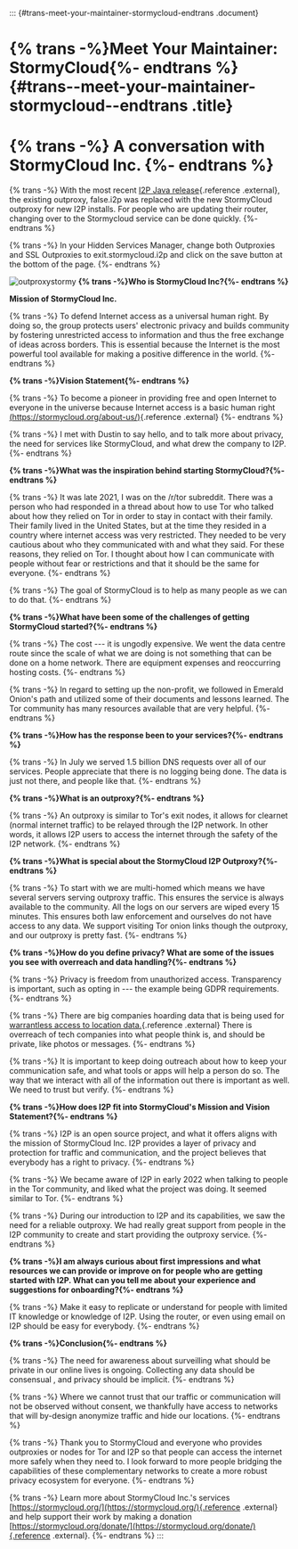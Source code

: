 ::: {#trans-meet-your-maintainer-stormycloud-endtrans .document}
# {% trans -%}Meet Your Maintainer: StormyCloud{%- endtrans %} {#trans--meet-your-maintainer-stormycloud--endtrans .title}

{% trans -%} A conversation with StormyCloud Inc. {%- endtrans %}
====================================

{% trans -%} With the most recent [I2P Java
release](https://geti2p.net/en/blog/post/2022/08/22/1.9.0-Release){.reference
.external}, the existing outproxy, false.i2p was replaced with the new
StormyCloud outproxy for new I2P installs. For people who are updating
their router, changing over to the Stormycloud service can be done
quickly. {%- endtrans %}

{% trans -%} In your Hidden Services Manager, change both Outproxies and
SSL Outproxies to exit.stormycloud.i2p and click on the save button at
the bottom of the page. {%- endtrans %}

![outproxystormy](https://user-images.githubusercontent.com/50714166/188997993-465b6a5a-52a0-40f0-bdff-68ca2b6c97ba.png)
**{% trans -%}Who is StormyCloud Inc?{%- endtrans %}**

**Mission of StormyCloud Inc.**

{% trans -%} To defend Internet access as a universal human right. By
doing so, the group protects users' electronic privacy and builds
community by fostering unrestricted access to information and thus the
free exchange of ideas across borders. This is essential because the
Internet is the most powerful tool available for making a positive
difference in the world. {%- endtrans %}

**{% trans -%}Vision Statement{%- endtrans %}**

{% trans -%} To become a pioneer in providing free and open Internet to
everyone in the universe because Internet access is a basic human right
[(https://stormycloud.org/about-us/)](https://stormycloud.org/about-us/){.reference
.external} {%- endtrans %}

{% trans -%} I met with Dustin to say hello, and to talk more about
privacy, the need for services like StormyCloud, and what drew the
company to I2P. {%- endtrans %}

**{% trans -%}What was the inspiration behind starting StormyCloud?{%-
endtrans %}**

{% trans -%} It was late 2021, I was on the /r/tor subreddit. There was
a person who had responded in a thread about how to use Tor who talked
about how they relied on Tor in order to stay in contact with their
family. Their family lived in the United States, but at the time they
resided in a country where internet access was very restricted. They
needed to be very cautious about who they communicated with and what
they said. For these reasons, they relied on Tor. I thought about how I
can communicate with people without fear or restrictions and that it
should be the same for everyone. {%- endtrans %}

{% trans -%} The goal of StormyCloud is to help as many people as we can
to do that. {%- endtrans %}

**{% trans -%}What have been some of the challenges of getting
StormyCloud started?{%- endtrans %}**

{% trans -%} The cost --- it is ungodly expensive. We went the data
centre route since the scale of what we are doing is not something that
can be done on a home network. There are equipment expenses and
reoccurring hosting costs. {%- endtrans %}

{% trans -%} In regard to setting up the non-profit, we followed in
Emerald Onion's path and utilized some of their documents and lessons
learned. The Tor community has many resources available that are very
helpful. {%- endtrans %}

**{% trans -%}How has the response been to your services?{%- endtrans
%}**

{% trans -%} In July we served 1.5 billion DNS requests over all of our
services. People appreciate that there is no logging being done. The
data is just not there, and people like that. {%- endtrans %}

**{% trans -%}What is an outproxy?{%- endtrans %}**

{% trans -%} An outproxy is similar to Tor's exit nodes, it allows for
clearnet (normal internet traffic) to be relayed through the I2P
network. In other words, it allows I2P users to access the internet
through the safety of the I2P network. {%- endtrans %}

**{% trans -%}What is special about the StormyCloud I2P Outproxy?{%-
endtrans %}**

{% trans -%} To start with we are multi-homed which means we have
several servers serving outproxy traffic. This ensures the service is
always available to the community. All the logs on our servers are wiped
every 15 minutes. This ensures both law enforcement and ourselves do not
have access to any data. We support visiting Tor onion links though the
outproxy, and our outproxy is pretty fast. {%- endtrans %}

**{% trans -%}How do you define privacy? What are some of the issues you
see with overreach and data handling?{%- endtrans %}**

{% trans -%} Privacy is freedom from unauthorized access. Transparency
is important, such as opting in --- the example being GDPR requirements.
{%- endtrans %}

{% trans -%} There are big companies hoarding data that is being used
for [warrantless access to location
data.](https://www.eff.org/deeplinks/2022/08/fog-revealed-guided-tour-how-cops-can-browse-your-location-data){.reference
.external} There is overreach of tech companies into what people think
is, and should be private, like photos or messages. {%- endtrans %}

{% trans -%} It is important to keep doing outreach about how to keep
your communication safe, and what tools or apps will help a person do
so. The way that we interact with all of the information out there is
important as well. We need to trust but verify. {%- endtrans %}

**{% trans -%}How does I2P fit into StormyCloud's Mission and Vision
Statement?{%- endtrans %}**

{% trans -%} I2P is an open source project, and what it offers aligns
with the mission of StormyCloud Inc. I2P provides a layer of privacy and
protection for traffic and communication, and the project believes that
everybody has a right to privacy. {%- endtrans %}

{% trans -%} We became aware of I2P in early 2022 when talking to people
in the Tor community, and liked what the project was doing. It seemed
similar to Tor. {%- endtrans %}

{% trans -%} During our introduction to I2P and its capabilities, we saw
the need for a reliable outproxy. We had really great support from
people in the I2P community to create and start providing the outproxy
service. {%- endtrans %}

**{% trans -%}I am always curious about first impressions and what
resources we can provide or improve on for people who are getting
started with I2P. What can you tell me about your experience and
suggestions for onboarding?{%- endtrans %}**

{% trans -%} Make it easy to replicate or understand for people with
limited IT knowledge or knowledge of I2P. Using the router, or even
using email on I2P should be easy for everybody. {%- endtrans %}

**{% trans -%}Conclusion{%- endtrans %}**

{% trans -%} The need for awareness about surveilling what should be
private in our online lives is ongoing. Collecting any data should be
consensual , and privacy should be implicit. {%- endtrans %}

{% trans -%} Where we cannot trust that our traffic or communication
will not be observed without consent, we thankfully have access to
networks that will by-design anonymize traffic and hide our locations.
{%- endtrans %}

{% trans -%} Thank you to StormyCloud and everyone who provides
outproxies or nodes for Tor and I2P so that people can access the
internet more safely when they need to. I look forward to more people
bridging the capabilities of these complementary networks to create a
more robust privacy ecosystem for everyone. {%- endtrans %}

{% trans -%} Learn more about StormyCloud Inc.'s services
[https://stormycloud.org/](https://stormycloud.org/){.reference
.external} and help support their work by making a donation
[https://stormycloud.org/donate/](https://stormycloud.org/donate/){.reference
.external}. {%- endtrans %}
:::
